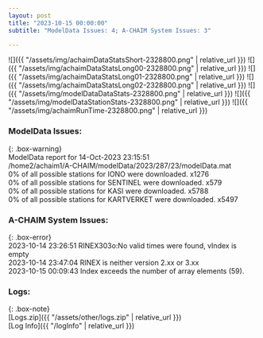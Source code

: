 ```yaml
---
layout: post
title: "2023-10-15 00:00:00"
subtitle: "ModelData Issues: 4; A-CHAIM System Issues: 3"

---
```


![]({{ "/assets/img/achaimDataStatsShort-2328800.png" | relative_url }})
![]({{ "/assets/img/achaimDataStatsLong00-2328800.png" | relative_url }})
![]({{ "/assets/img/achaimDataStatsLong01-2328800.png" | relative_url }})
![]({{ "/assets/img/achaimDataStatsLong02-2328800.png" | relative_url }})
![]({{ "/assets/img/modelDataDataStats-2328800.png" | relative_url }})
![]({{ "/assets/img/modelDataStationStats-2328800.png" | relative_url }})
![]({{ "/assets/img/achaimRunTime-2328800.png" | relative_url }})


### ModelData Issues:  
  
{: .box-warning}  
 ModelData report for 14-Oct-2023 23:15:51   
 /home2/achaim1/A-CHAIM/modelData/2023/287/23/modelData.mat   
 0% of all possible stations for IONO were downloaded. x1276   
 0% of all possible stations for SENTINEL were downloaded. x579   
 0% of all possible stations for KASI were downloaded. x5788   
 0% of all possible stations for KARTVERKET were downloaded. x5497   
  
### A-CHAIM System Issues:  
  
{: .box-error}  
2023-10-14 23:26:51 RINEX303o:No valid times were found, vIndex is empty  
2023-10-14 23:47:04 RINEX is neither version 2.xx or 3.xx  
2023-10-15 00:09:43 Index exceeds the number of array elements (59).  

### Logs:  
  
{: .box-note}  
[Logs.zip]({{ "/assets/other/logs.zip" | relative_url }})  
[Log Info]({{ "/logInfo" | relative_url }})  

